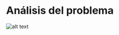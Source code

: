 # Análisis del problema

![alt text](https://github.com/juliisamo/AED/master/01-Adicion/to/modelo_ipo.png)

